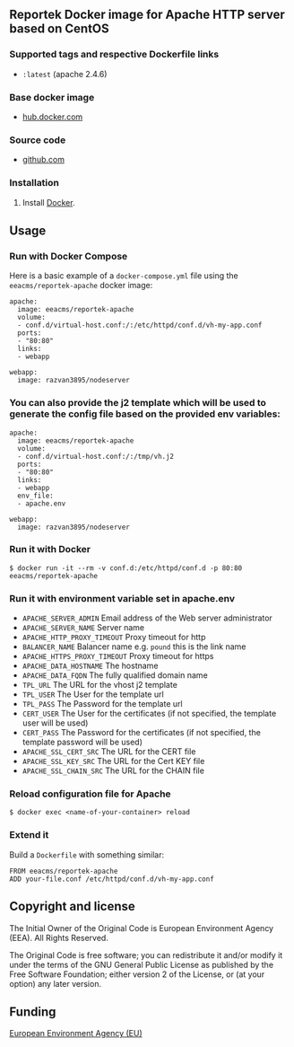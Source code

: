 ## Reportek Docker image for Apache HTTP server based on CentOS

### Supported tags and respective Dockerfile links

  - `:latest` (apache 2.4.6)

### Base docker image

 - [hub.docker.com](https://registry.hub.docker.com/u/eeacms/reportek-apache)


### Source code

  - [github.com](http://github.com/eea/eea.docker.reportek.apache)


### Installation

1. Install [Docker](https://www.docker.com/).

## Usage


### Run with Docker Compose

Here is a basic example of a `docker-compose.yml` file using the `eeacms/reportek-apache` docker image:

    apache:
      image: eeacms/reportek-apache
      volume:
      - conf.d/virtual-host.conf:/:/etc/httpd/conf.d/vh-my-app.conf
      ports:
      - "80:80"
      links:
      - webapp

    webapp:
      image: razvan3895/nodeserver


### You can also provide the j2 template which will be used to generate the config file based on the provided env variables:

    apache:
      image: eeacms/reportek-apache
      volume:
      - conf.d/virtual-host.conf:/:/tmp/vh.j2
      ports:
      - "80:80"
      links:
      - webapp
      env_file:
      - apache.env

    webapp:
      image: razvan3895/nodeserver

### Run it with Docker

    $ docker run -it --rm -v conf.d:/etc/httpd/conf.d -p 80:80 eeacms/reportek-apache


### Run it with environment variable set in apache.env

* `APACHE_SERVER_ADMIN` Email address of the Web server administrator
* `APACHE_SERVER_NAME` Server name
* `APACHE_HTTP_PROXY_TIMEOUT` Proxy timeout for http
* `BALANCER_NAME` Balancer name e.g. `pound` this is the link name
* `APACHE_HTTPS_PROXY_TIMEOUT` Proxy timeout for https
* `APACHE_DATA_HOSTNAME` The hostname
* `APACHE_DATA_FQDN` The fully qualified domain name
* `TPL_URL` The URL for the vhost j2 template
* `TPL_USER` The User for the template url
* `TPL_PASS` The Password for the template url
* `CERT_USER` The User for the certificates (if not specified, the template user will be used)
* `CERT_PASS` The Password for the certificates (if not specified, the template password will be used)
* `APACHE_SSL_CERT_SRC` The URL for the CERT file
* `APACHE_SSL_KEY_SRC` The URL for the Cert KEY file
* `APACHE_SSL_CHAIN_SRC` The URL for the CHAIN file

### Reload configuration file for Apache

    $ docker exec <name-of-your-container> reload


### Extend it

Build a `Dockerfile` with something similar:

    FROM eeacms/reportek-apache
    ADD your-file.conf /etc/httpd/conf.d/vh-my-app.conf


## Copyright and license

The Initial Owner of the Original Code is European Environment Agency (EEA).
All Rights Reserved.

The Original Code is free software;
you can redistribute it and/or modify it under the terms of the GNU
General Public License as published by the Free Software Foundation;
either version 2 of the License, or (at your option) any later
version.


## Funding

[European Environment Agency (EU)](http://eea.europa.eu)
